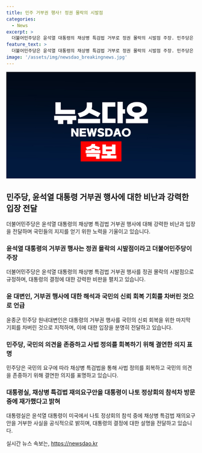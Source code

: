 ```yaml
---
title: 민주 거부권 행사! 정권 몰락의 시발점
categories:
  - News
excerpt: >
  더불어민주당은 윤석열 대통령의 채상병 특검법 거부로 정권 몰락의 시발점 주장. 민주당은 거부행위를 규탄하며 국민의 신뢰를 회복할 마지막 기회를 날려치고, 법치 파괴와 사법정의 파괴로 국민 심정을 헤아려야 한다고 강조. 윤 대통령을 용서하지 않을 것을 선언하며, 채상병 특검법 관철을 위해 싸울 것을 선언하고 윤석열 정부가 파괴한 사법 정의를 바로 세울 것을 약속함.
feature_text: >
  더불어민주당은 윤석열 대통령의 채상병 특검법 거부로 정권 몰락의 시발점 주장. 민주당은 거부행위를 규탄하며 국민의 신뢰를 회복할 마지막 기회를 날려치고, 법치 파괴와 사법정의 파괴로 국민 심정을 헤아려야 한다고 강조. 윤 대통령을 용서하지 않을 것을 선언하며, 채상병 특검법 관철을 위해 싸울 것을 선언하고 윤석열 정부가 파괴한 사법 정의를 바로 세울 것을 약속함.
image: '/assets/img/newsdao_breakingnews.jpg'
---
```


<p><img src="/assets/img/newsdao_breakingnews.jpg" alt="implanttips 속보" /></p>

<h2 data-ke-size="size26">민주당, 윤석열 대통령 거부권 행사에 대한 비난과 강력한 입장 전달</h2>

<p data-ke-size="size16">더불어민주당은 윤석열 대통령의 채상병 특검법 거부권 행사에 대해 강력한 비난과 입장을 전달하며 국민들의 지지를 얻기 위한 노력을 기울이고 있습니다.</p>

<h3><b>윤석열 대통령의 거부권 행사는 정권 몰락의 시발점이라고 더불어민주당이 주장</b></h3>

<p data-ke-size="size16">더불어민주당은 윤석열 대통령의 채상병 특검법 거부권 행사를 정권 몰락의 시발점으로 규정하며, 대통령의 결정에 대한 강력한 비판을 펼치고 있습니다.</p>

<h3><b>윤 대변인, 거부권 행사에 대한 해석과 국민의 신뢰 회복 기회를 차버린 것으로 언급</b></h3>

<p data-ke-size="size16">윤종군 민주당 원내대변인은 대통령의 거부권 행사를 국민의 신뢰 회복을 위한 마지막 기회를 차버린 것으로 지적하며, 이에 대한 입장을 분명히 전달하고 있습니다.</p>

<h3><b>민주당, 국민의 의견을 존중하고 사법 정의를 회복하기 위해 결연한 의지 표명</b></h3>

<p data-ke-size="size16">민주당은 국민의 요구에 따라 채상병 특검법을 통해 사법 정의를 회복하고 국민의 의견을 존중하기 위해 결연한 의지를 표명하고 있습니다.</p>

<h3><b>대통령실, 채상병 특검법 재의요구안을 대통령이 나토 정상회의 참석차 방문 중에 재가했다고 밝혀</b></h3>

<p data-ke-size="size16">대통령실은 윤석열 대통령이 미국에서 나토 정상회의 참석 중에 채상병 특검법 재의요구안을 거부한 사실을 공식적으로 밝히며, 대통령의 결정에 대한 설명을 전달하고 있습니다.</p>
실시간 뉴스 속보는, <a href="https://newsdao.kr" rel="dofollow">https://newsdao.kr</a>


